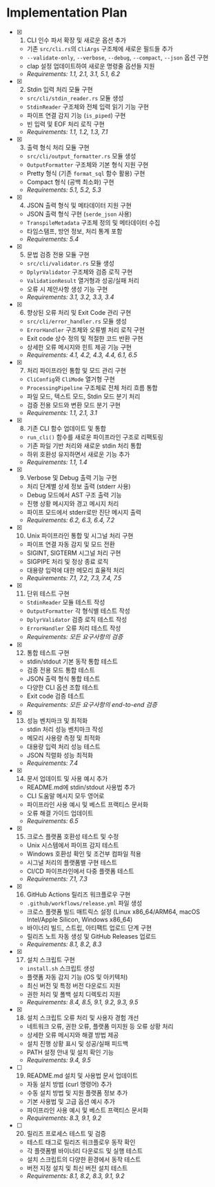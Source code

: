 # Implementation Plan

- [x] 1. CLI 인수 파서 확장 및 새로운 옵션 추가
  - 기존 `src/cli.rs`의 `CliArgs` 구조체에 새로운 필드들 추가
  - `--validate-only`, `--verbose`, `--debug`, `--compact`, `--json` 옵션 구현
  - clap 설정 업데이트하여 새로운 명령줄 옵션들 지원
  - _Requirements: 1.1, 2.1, 3.1, 5.1, 6.2_

- [x] 2. Stdin 입력 처리 모듈 구현
  - `src/cli/stdin_reader.rs` 모듈 생성
  - `StdinReader` 구조체와 전체 입력 읽기 기능 구현
  - 파이프 연결 감지 기능 (`is_piped`) 구현
  - 빈 입력 및 EOF 처리 로직 구현
  - _Requirements: 1.1, 1.2, 1.3, 7.1_

- [x] 3. 출력 형식 처리 모듈 구현
  - `src/cli/output_formatter.rs` 모듈 생성
  - `OutputFormatter` 구조체와 기본 형식 지원 구현
  - Pretty 형식 (기존 `format_sql` 함수 활용) 구현
  - Compact 형식 (공백 최소화) 구현
  - _Requirements: 5.1, 5.2, 5.3_

- [x] 4. JSON 출력 형식 및 메타데이터 지원 구현
  - JSON 출력 형식 구현 (`serde_json` 사용)
  - `TranspileMetadata` 구조체 정의 및 메타데이터 수집
  - 타임스탬프, 방언 정보, 처리 통계 포함
  - _Requirements: 5.4_

- [x] 5. 문법 검증 전용 모듈 구현
  - `src/cli/validator.rs` 모듈 생성
  - `DplyrValidator` 구조체와 검증 로직 구현
  - `ValidationResult` 열거형과 성공/실패 처리
  - 오류 시 제안사항 생성 기능 구현
  - _Requirements: 3.1, 3.2, 3.3, 3.4_

- [x] 6. 향상된 오류 처리 및 Exit Code 관리 구현
  - `src/cli/error_handler.rs` 모듈 생성
  - `ErrorHandler` 구조체와 오류별 처리 로직 구현
  - Exit code 상수 정의 및 적절한 코드 반환 구현
  - 상세한 오류 메시지와 힌트 제공 기능 구현
  - _Requirements: 4.1, 4.2, 4.3, 4.4, 6.1, 6.5_

- [x] 7. 처리 파이프라인 통합 및 모드 관리 구현
  - `CliConfig`와 `CliMode` 열거형 구현
  - `ProcessingPipeline` 구조체로 전체 처리 흐름 통합
  - 파일 모드, 텍스트 모드, Stdin 모드 분기 처리
  - 검증 전용 모드와 변환 모드 분기 구현
  - _Requirements: 1.1, 2.1, 3.1_

- [x] 8. 기존 CLI 함수 업데이트 및 통합
  - `run_cli()` 함수를 새로운 파이프라인 구조로 리팩토링
  - 기존 파일 기반 처리와 새로운 stdin 처리 통합
  - 하위 호환성 유지하면서 새로운 기능 추가
  - _Requirements: 1.1, 1.4_

- [x] 9. Verbose 및 Debug 출력 기능 구현
  - 처리 단계별 상세 정보 출력 (stderr 사용)
  - Debug 모드에서 AST 구조 출력 기능
  - 진행 상황 메시지와 경고 메시지 처리
  - 파이프 모드에서 stderr로만 진단 메시지 출력
  - _Requirements: 6.2, 6.3, 6.4, 7.2_

- [x] 10. Unix 파이프라인 통합 및 시그널 처리 구현
  - 파이프 연결 자동 감지 및 모드 전환
  - SIGINT, SIGTERM 시그널 처리 구현
  - SIGPIPE 처리 및 정상 종료 로직
  - 대용량 입력에 대한 메모리 효율적 처리
  - _Requirements: 7.1, 7.2, 7.3, 7.4, 7.5_

- [x] 11. 단위 테스트 구현
  - `StdinReader` 모듈 테스트 작성
  - `OutputFormatter` 각 형식별 테스트 작성
  - `DplyrValidator` 검증 로직 테스트 작성
  - `ErrorHandler` 오류 처리 테스트 작성
  - _Requirements: 모든 요구사항의 검증_

- [x] 12. 통합 테스트 구현
  - stdin/stdout 기본 동작 통합 테스트
  - 검증 전용 모드 통합 테스트
  - JSON 출력 형식 통합 테스트
  - 다양한 CLI 옵션 조합 테스트
  - Exit code 검증 테스트
  - _Requirements: 모든 요구사항의 end-to-end 검증_

- [x] 13. 성능 벤치마크 및 최적화
  - stdin 처리 성능 벤치마크 작성
  - 메모리 사용량 측정 및 최적화
  - 대용량 입력 처리 성능 테스트
  - JSON 직렬화 성능 최적화
  - _Requirements: 7.4_

- [x] 14. 문서 업데이트 및 사용 예시 추가
  - README.md에 stdin/stdout 사용법 추가
  - CLI 도움말 메시지 모두 영어로
  - 파이프라인 사용 예시 및 베스트 프랙티스 문서화
  - 오류 해결 가이드 업데이트
  - _Requirements: 6.5_

- [x] 15. 크로스 플랫폼 호환성 테스트 및 수정
  - Unix 시스템에서 파이프 감지 테스트
  - Windows 호환성 확인 및 조건부 컴파일 적용
  - 시그널 처리의 플랫폼별 구현 테스트
  - CI/CD 파이프라인에서 다중 플랫폼 테스트
  - _Requirements: 7.1, 7.3_

- [x] 16. GitHub Actions 릴리즈 워크플로우 구현
  - `.github/workflows/release.yml` 파일 생성
  - 크로스 플랫폼 빌드 매트릭스 설정 (Linux x86_64/ARM64, macOS Intel/Apple Silicon, Windows x86_64)
  - 바이너리 빌드, 스트립, 아티팩트 업로드 단계 구현
  - 릴리즈 노트 자동 생성 및 GitHub Releases 업로드
  - _Requirements: 8.1, 8.2, 8.3_

- [x] 17. 설치 스크립트 구현
  - `install.sh` 스크립트 생성
  - 플랫폼 자동 감지 기능 (OS 및 아키텍처)
  - 최신 버전 및 특정 버전 다운로드 지원
  - 권한 처리 및 폴백 설치 디렉토리 지원
  - _Requirements: 8.4, 8.5, 9.1, 9.2, 9.3, 9.5_

- [x] 18. 설치 스크립트 오류 처리 및 사용자 경험 개선
  - 네트워크 오류, 권한 오류, 플랫폼 미지원 등 오류 상황 처리
  - 상세한 오류 메시지와 해결 방법 제공
  - 설치 진행 상황 표시 및 성공/실패 피드백
  - PATH 설정 안내 및 설치 확인 기능
  - _Requirements: 9.4, 9.5_

- [ ] 19. README.md 설치 및 사용법 문서 업데이트
  - 자동 설치 방법 (curl 명령어) 추가
  - 수동 설치 방법 및 지원 플랫폼 정보 추가
  - 기본 사용법 및 고급 옵션 예시 추가
  - 파이프라인 사용 예시 및 베스트 프랙티스 문서화
  - _Requirements: 8.3, 9.1, 9.2_

- [ ] 20. 릴리즈 프로세스 테스트 및 검증
  - 테스트 태그로 릴리즈 워크플로우 동작 확인
  - 각 플랫폼별 바이너리 다운로드 및 실행 테스트
  - 설치 스크립트의 다양한 환경에서 동작 테스트
  - 버전 지정 설치 및 최신 버전 설치 테스트
  - _Requirements: 8.1, 8.2, 8.3, 9.1, 9.2_